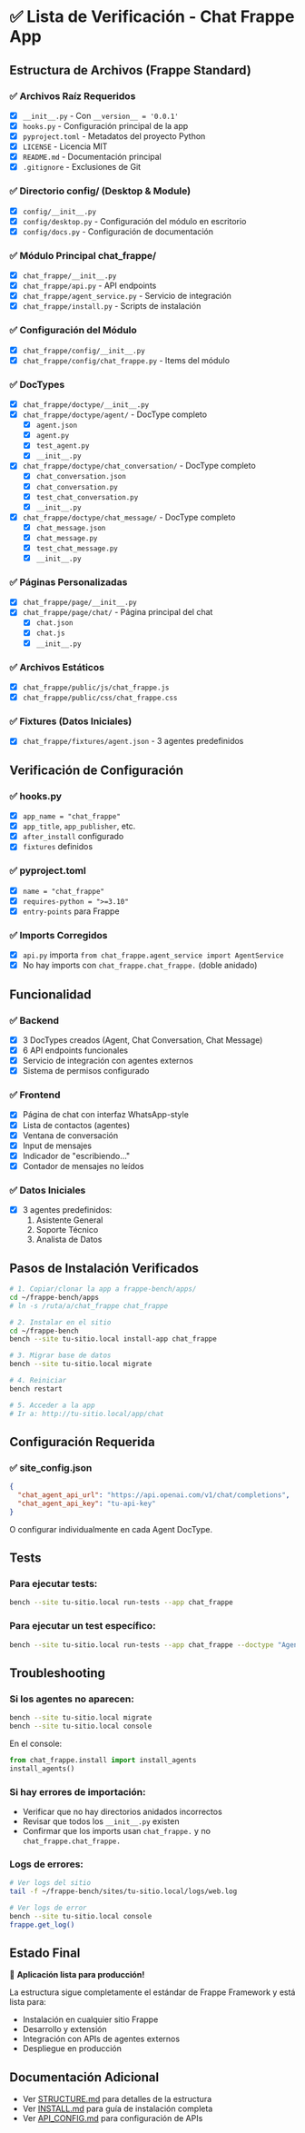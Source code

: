 # ✅ Lista de Verificación - Chat Frappe App

## Estructura de Archivos (Frappe Standard)

### ✅ Archivos Raíz Requeridos
- [x] `__init__.py` - Con `__version__ = '0.0.1'`
- [x] `hooks.py` - Configuración principal de la app
- [x] `pyproject.toml` - Metadatos del proyecto Python
- [x] `LICENSE` - Licencia MIT
- [x] `README.md` - Documentación principal
- [x] `.gitignore` - Exclusiones de Git

### ✅ Directorio config/ (Desktop & Module)
- [x] `config/__init__.py`
- [x] `config/desktop.py` - Configuración del módulo en escritorio
- [x] `config/docs.py` - Configuración de documentación

### ✅ Módulo Principal chat_frappe/
- [x] `chat_frappe/__init__.py`
- [x] `chat_frappe/api.py` - API endpoints
- [x] `chat_frappe/agent_service.py` - Servicio de integración
- [x] `chat_frappe/install.py` - Scripts de instalación

### ✅ Configuración del Módulo
- [x] `chat_frappe/config/__init__.py`
- [x] `chat_frappe/config/chat_frappe.py` - Items del módulo

### ✅ DocTypes
- [x] `chat_frappe/doctype/__init__.py`
- [x] `chat_frappe/doctype/agent/` - DocType completo
  - [x] `agent.json`
  - [x] `agent.py`
  - [x] `test_agent.py`
  - [x] `__init__.py`
- [x] `chat_frappe/doctype/chat_conversation/` - DocType completo
  - [x] `chat_conversation.json`
  - [x] `chat_conversation.py`
  - [x] `test_chat_conversation.py`
  - [x] `__init__.py`
- [x] `chat_frappe/doctype/chat_message/` - DocType completo
  - [x] `chat_message.json`
  - [x] `chat_message.py`
  - [x] `test_chat_message.py`
  - [x] `__init__.py`

### ✅ Páginas Personalizadas
- [x] `chat_frappe/page/__init__.py`
- [x] `chat_frappe/page/chat/` - Página principal del chat
  - [x] `chat.json`
  - [x] `chat.js`
  - [x] `__init__.py`

### ✅ Archivos Estáticos
- [x] `chat_frappe/public/js/chat_frappe.js`
- [x] `chat_frappe/public/css/chat_frappe.css`

### ✅ Fixtures (Datos Iniciales)
- [x] `chat_frappe/fixtures/agent.json` - 3 agentes predefinidos

## Verificación de Configuración

### ✅ hooks.py
- [x] `app_name = "chat_frappe"`
- [x] `app_title`, `app_publisher`, etc.
- [x] `after_install` configurado
- [x] `fixtures` definidos

### ✅ pyproject.toml
- [x] `name = "chat_frappe"`
- [x] `requires-python = ">=3.10"`
- [x] `entry-points` para Frappe

### ✅ Imports Corregidos
- [x] `api.py` importa `from chat_frappe.agent_service import AgentService`
- [x] No hay imports con `chat_frappe.chat_frappe.` (doble anidado)

## Funcionalidad

### ✅ Backend
- [x] 3 DocTypes creados (Agent, Chat Conversation, Chat Message)
- [x] 6 API endpoints funcionales
- [x] Servicio de integración con agentes externos
- [x] Sistema de permisos configurado

### ✅ Frontend
- [x] Página de chat con interfaz WhatsApp-style
- [x] Lista de contactos (agentes)
- [x] Ventana de conversación
- [x] Input de mensajes
- [x] Indicador de "escribiendo..."
- [x] Contador de mensajes no leídos

### ✅ Datos Iniciales
- [x] 3 agentes predefinidos:
  1. Asistente General
  2. Soporte Técnico
  3. Analista de Datos

## Pasos de Instalación Verificados

```bash
# 1. Copiar/clonar la app a frappe-bench/apps/
cd ~/frappe-bench/apps
# ln -s /ruta/a/chat_frappe chat_frappe

# 2. Instalar en el sitio
cd ~/frappe-bench
bench --site tu-sitio.local install-app chat_frappe

# 3. Migrar base de datos
bench --site tu-sitio.local migrate

# 4. Reiniciar
bench restart

# 5. Acceder a la app
# Ir a: http://tu-sitio.local/app/chat
```

## Configuración Requerida

### ✅ site_config.json
```json
{
  "chat_agent_api_url": "https://api.openai.com/v1/chat/completions",
  "chat_agent_api_key": "tu-api-key"
}
```

O configurar individualmente en cada Agent DocType.

## Tests

### Para ejecutar tests:
```bash
bench --site tu-sitio.local run-tests --app chat_frappe
```

### Para ejecutar un test específico:
```bash
bench --site tu-sitio.local run-tests --app chat_frappe --doctype "Agent"
```

## Troubleshooting

### Si los agentes no aparecen:
```bash
bench --site tu-sitio.local migrate
bench --site tu-sitio.local console
```
En el console:
```python
from chat_frappe.install import install_agents
install_agents()
```

### Si hay errores de importación:
- Verificar que no hay directorios anidados incorrectos
- Revisar que todos los `__init__.py` existen
- Confirmar que los imports usan `chat_frappe.` y no `chat_frappe.chat_frappe.`

### Logs de errores:
```bash
# Ver logs del sitio
tail -f ~/frappe-bench/sites/tu-sitio.local/logs/web.log

# Ver logs de error
bench --site tu-sitio.local console
frappe.get_log()
```

## Estado Final

🎉 **Aplicación lista para producción!**

La estructura sigue completamente el estándar de Frappe Framework y está lista para:
- Instalación en cualquier sitio Frappe
- Desarrollo y extensión
- Integración con APIs de agentes externos
- Despliegue en producción

## Documentación Adicional

- Ver [STRUCTURE.md](STRUCTURE.md) para detalles de la estructura
- Ver [INSTALL.md](INSTALL.md) para guía de instalación completa
- Ver [API_CONFIG.md](API_CONFIG.md) para configuración de APIs
